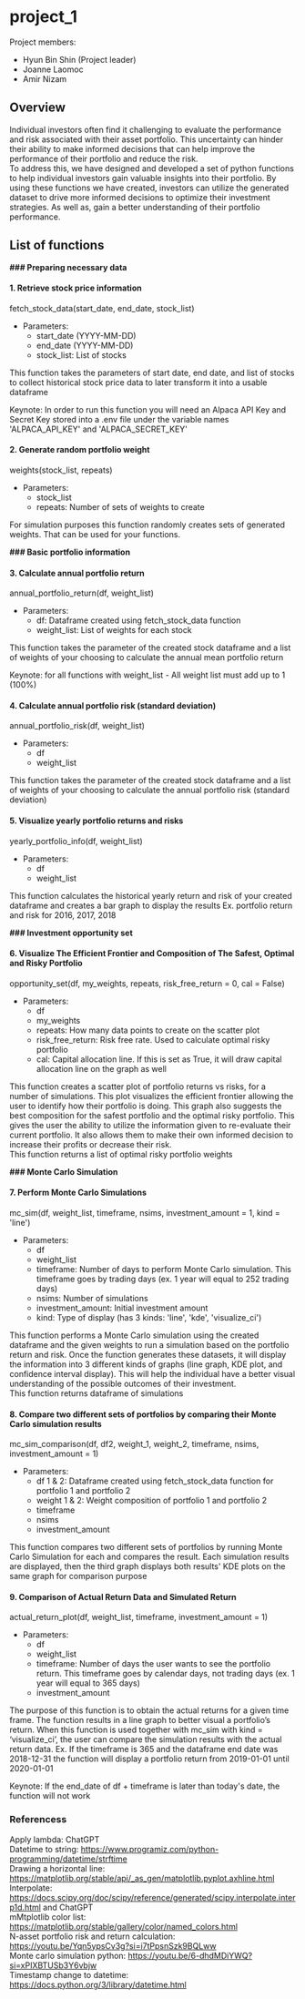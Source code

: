 # project_1

Project members:
- Hyun Bin Shin (Project leader)
- Joanne Laomoc
- Amir Nizam



## Overview

Individual investors often find it challenging to evaluate the performance and risk associated with their asset portfolio.
This uncertainty can hinder their ability to make informed decisions that can help improve the performance of their portfolio and reduce the risk. <br>
To address this, we have designed and developed a set of python functions to help individual investors gain valuable insights into their portfolio.
By using these functions we have created, investors can utilize the generated dataset to drive more informed decisions to optimize their investment strategies. As well as, gain a better understanding of their portfolio performance. <br>


## List of functions


**### Preparing necessary data** 

#### 1. Retrieve stock price information

fetch_stock_data(start_date, end_date, stock_list)
- Parameters: 
    - start_date (YYYY-MM-DD)
    - end_date (YYYY-MM-DD)
    - stock_list: List of stocks 

This function takes the parameters of start date, end date, and list of stocks to collect historical stock price data to later transform it into a usable dataframe  

Keynote: In order to run this function you will need an Alpaca API Key and Secret Key stored into a .env file under the variable names 'ALPACA_API_KEY' and 'ALPACA_SECRET_KEY'

#### 2. Generate random portfolio weight

weights(stock_list, repeats)
- Parameters:
    - stock_list
    - repeats: Number of sets of weights to create

For simulation purposes this function randomly creates sets of generated weights. That can be used for your functions. 



**### Basic portfolio information**

#### 3. Calculate annual portfolio return

annual_portfolio_return(df, weight_list)
- Parameters:
    - df: Dataframe created using fetch_stock_data function
    - weight_list: List of weights for each stock 

This function takes the parameter of the created stock dataframe and a list of weights of your choosing to calculate the annual mean portfolio return

Keynote: for all functions with weight_list - All weight list must add up to 1 (100%)

#### 4. Calculate annual portfolio risk (standard deviation)

annual_portfolio_risk(df, weight_list)
- Parameters:
    - df
    - weight_list

This function takes the parameter of the created stock dataframe and a list of weights of your choosing to calculate the annual portfolio risk (standard deviation)

#### 5. Visualize yearly portfolio returns and risks

yearly_portfolio_info(df, weight_list)
- Parameters:
    - df
    - weight_list

This function calculates the historical yearly return and risk of your created dataframe and creates a bar graph to display the results
Ex. portfolio return and risk for 2016, 2017, 2018



**### Investment opportunity set**

#### 6. Visualize The Efficient Frontier and Composition of The Safest, Optimal and Risky Portfolio

opportunity_set(df, my_weights, repeats, risk_free_return = 0, cal = False)
- Parameters: 
    - df
    - my_weights
    - repeats: How many data points to create on the scatter plot
    - risk_free_return: Risk free rate. Used to calculate optimal risky portfolio
    - cal: Capital allocation line. If this is set as True, it will draw capital allocation line on the graph as well

This function creates a scatter plot of portfolio returns vs risks, for a number of simulations. This plot visualizes the efficient frontier allowing the user to identify how their portfolio is doing. This graph also suggests the best composition for the safest portfolio and the optimal risky portfolio. This gives the user the ability to utilize the information given to re-evaluate their current portfolio. It also allows them to make their own informed decision to increase their profits or decrease their risk. <br>
This function returns a list of optimal risky portfolio weights



**### Monte Carlo Simulation**

#### 7. Perform Monte Carlo Simulations

mc_sim(df, weight_list, timeframe, nsims, investment_amount = 1, kind = 'line')
- Parameters:
    - df
    - weight_list
    - timeframe: Number of days to perform Monte Carlo simulation. This timeframe goes by trading days (ex. 1 year will equal to 252 trading days)
    - nsims: Number of simulations
    - investment_amount: Initial investment amount
    - kind: Type of display (has 3 kinds: 'line', 'kde', 'visualize_ci')


This function performs a Monte Carlo simulation using the created dataframe and the given weights to run a simulation based on the portfolio return and risk. Once the function generates these datasets, it will display the information into 3 different kinds of graphs (line graph, KDE plot, and confidence interval display). This will help the individual have a better visual understanding of the possible outcomes of their investment. <br>
This function returns dataframe of simulations

#### 8. Compare two different sets of portfolios by comparing their Monte Carlo simulation results 

mc_sim_comparison(df, df2, weight_1, weight_2, timeframe, nsims, investment_amount = 1)
- Parameters:
    - df 1 & 2: Dataframe created using fetch_stock_data function for portfolio 1 and portfolio 2
    - weight 1 & 2: Weight composition of portfolio 1 and portfolio 2
    - timeframe
    - nsims
    - investment_amount

This function compares two different sets of portfolios by running Monte Carlo Simulation for each and compares the result. Each simulation results are displayed, then the third graph displays both results' KDE plots on the same graph for comparison purpose

#### 9. Comparison of Actual Return Data and Simulated Return

actual_return_plot(df, weight_list, timeframe, investment_amount = 1)
- Parameters:
    - df
    - weight_list
    - timeframe: Number of days the user wants to see the portfolio return. This timeframe goes by calendar days, not trading days (ex. 1 year will equal to 365 days)
    - investment_amount

The purpose of this function is to obtain the actual returns for a given time frame. The function results in a line graph to better visual a portfolio’s return. When this function is used together with mc_sim with kind = ‘visualize_ci’, the user can compare the simulation results with the actual return data. Ex.  If the timeframe is 365 and the dataframe end date was 2018-12-31 the function will display a portfolio return from 2019-01-01 until 2020-01-01

Keynote: If the end_date of df + timeframe is later than today's date, the function will not work






### Referencess
Apply lambda: ChatGPT <br>
Datetime to string: https://www.programiz.com/python-programming/datetime/strftime <br>
Drawing a horizontal line: https://matplotlib.org/stable/api/_as_gen/matplotlib.pyplot.axhline.html <br>
Interpolate: https://docs.scipy.org/doc/scipy/reference/generated/scipy.interpolate.interp1d.html and ChatGPT <br>
mMtplotlib color list: https://matplotlib.org/stable/gallery/color/named_colors.html <br>
N-asset portfolio risk and return calculation: https://youtu.be/Yqn5ypsCv3g?si=i7tPpsnSzk9BQLww <br>
Monte carlo simulation python: https://youtu.be/6-dhdMDiYWQ?si=xPIXBTUSb3Y6vbjw <br>
Timestamp change to datetime: https://docs.python.org/3/library/datetime.html <br>
















